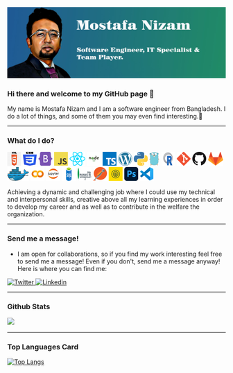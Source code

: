 <img src="/Github_banner.jpg" alt="banner"/>

### Hi there and welcome to my GitHub page 👋

My name is Mostafa Nizam  and I am a software engineer from Bangladesh. I do a lot of things, and some of them you may even find interesting.🤞

---

### What do I do?
<p>
  <a href="/" title="HTML"><img src="icons/html.png" /></a>
  <a href="/" title="CSS"><img src="icons/css.png" /></a>
  <a href="https://getbootstrap.com/" title="Bootstrab"><img src="icons/bootstrab.png" /></a>
  <a href="/" title="JavaScript"><img src="icons/javascript.png" /></a>
  <a href="https://reactjs.org/" title="React"><img src="icons/react.png" /></a>
  <a href="https://nodejs.org/" title="nodejs"><img src="icons/nodejs.png" /></a>
  <a href="https://www.typescriptlang.org/" title="TypeScript"><img src="icons/typescript.png" /></a>
  <a href="https://wordpress.org/" title="WordPress"><img src="icons/wordpress.png" /></a>
  <a href="https://www.python.org/" title="Python"><img src="icons/python.png" /></a>
  <a href="https://golang.org/" title="Golang"><img src="icons/golang.png" /></a>
  <a href="https://cran.r-project.org/" title="R"><img src="icons/r.png" /></a>
  <a href="https://git-scm.com/" title="Git"><img src="icons/git.png" /></a>
  <a href="https://github.com/" title="GitHub"><img src="icons/github.png" /></a>
  <a href="https://gitlab.com/" title="GitLab"><img src="icons/gitlab.png" /></a>
  <a href="https://www.docker.com/" title="Docker"><img src="icons/docker.png" /></a>
  <a href="https://colab.research.google.com/" title="colab"><img src="icons/colab.png" /></a>
  <a href="https://jupyter.org/" title="Jupyter"><img src="icons/jupyter.png" /></a>
  <a href="https://www.microsoft.com/en-us/sql-server/" title="SQL"><img src="icons/sqls.png" /></a>
  <a href="https://www.mongodb.com/" title="mongodb"><img src="icons/mongodb.png" /></a>
  <a href="https://www.postman.com/" title="postman"><img src="icons/postman.png" /></a>
  <a href="https://www.soapui.org/" title="soapui"><img src="icons/soapui.png" /></a>
  <a href="https://www.photoshop.com/" title="PhotoShop"><img src="icons/ps.png" /></a>
  <a href="https://code.visualstudio.com/" title="Visual Studio Code"><img src="icons/vscode.png" /></a>
</p>

<p>
  Achieving a dynamic and challenging job where I could use my technical and interpersonal skills, creative above all my learning experiences in order to develop my career and as well as to contribute in the welfare the organization. 
</p>

---

### Send me a message!
  
  - I am open for collaborations, so if you find my work interesting feel free to send me a message! Even if you don't, send me a message anyway! Here is where you can find me:
  
 <p>
<a href="https://twitter.com/mnb00754">
  <img
    alt="Twitter"
    src="https://img.shields.io/badge/Twitter-1DA1F2?logo=twitter&logoColor=white&style=for-the-badge"
  />
</a>
<a href="https://www.linkedin.com/in/mn754/">
  <img
    alt="Linkedin"
    src="https://img.shields.io/badge/linkedin-0077B5?logo=linkedin&logoColor=white&style=for-the-badge"
  />
</a>
</p>

---

### Github Stats

<img src="https://github-readme-stats.vercel.app/api?username=nizam754&count_private=true&title_color=FD9047&icon_color=FD9047&text_color=0C2233&custom_title=Aleks+Popovic's+GitHub+Stats&show_icons=true"/>

---

### Top Languages Card

[![Top Langs](https://github-readme-stats.vercel.app/api/top-langs/?username=nizam754)](https://github.com/anuraghazra/github-readme-stats)










